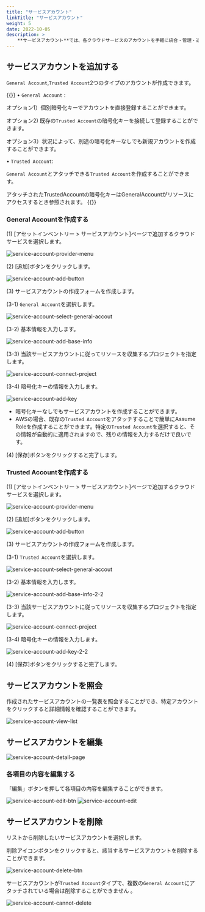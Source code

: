 ```yaml
---
title: "サービスアカウント"
linkTitle: "サービスアカウント"
weight: 5
date: 2022-10-05
description: >
    **サービスアカウント**では、各クラウドサービスのアカウントを手軽に統合・管理・追跡することができます。
---
```


## サービスアカウントを追加する

`General Account`,`Trusted Account`2つのタイプのアカウントが作成できます。	

{{<alert>}}
• `General Account` :
    
  オプション1）個別暗号化キーでアカウントを直接登録することができます。	
    
  オプション2) 既存の`Trusted Account`の暗号化キーを接続して登録することができます。	
    
  オプション3）状況によって、別途の暗号化キーなしでも新規アカウントを作成することができます。	
    
• `Trusted Account`:
    
  `General Account`とアタッチできる`Trusted Account`を作成することができます。
  
  アタッチされたTrustedAccountの暗号化キーはGeneralAccountがリソースにアクセスするとき参照されます。
{{</alert>}}

### General Accountを作成する

(1) [アセットインベントリー > サービスアカウント]ページで追加するクラウドサービスを選択します。

![service-account-provider-menu](/jp/docs/guides/getting-started/service-account-setup-img/service-account-provider-menu.png)

(2) [追加]ボタンをクリックします。

![service-account-add-button](/jp/docs/guides/getting-started/service-account-setup-img/service-account-add-button.png)

(3) サービスアカウントの作成フォームを作成します。

(3-1) `General Account`を選択します。	

![service-account-select-general-accout](/jp/docs/guides/asset-inventory/service-account-img/service-account-select-general-accout.png)

(3-2) 基本情報を入力します。

![service-account-add-base-info](/jp/docs/guides/getting-started/service-account-setup-img/service-account-add-base-info.png)

(3-3) 当該サービスアカウントに従ってリソースを収集するプロジェクトを指定します。

![service-account-connect-project](/jp/docs/guides/getting-started/service-account-setup-img/service-account-connect-project.png)

(3-4) 暗号化キーの情報を入力します。

![service-account-add-key](/jp/docs/guides/getting-started/service-account-setup-img/service-account-add-key.png)

- 暗号化キーなしでもサービスアカウントを作成することができます。	
- AWSの場合、既存の`Trusted Account`をアタッチすることで簡単にAssume Roleを作成することができます。特定の`Trusted Account`を選択すると、その情報が自動的に適用されますので、残りの情報を入力するだけで良いです。	

(4) [保存]ボタンをクリックすると完了します。

### Trusted Accountを作成する

(1) [アセットインベントリー > サービスアカウント]ページで追加するクラウドサービスを選択します。

![service-account-provider-menu](/jp/docs/guides/getting-started/service-account-setup-img/service-account-provider-menu.png)

(2) [追加]ボタンをクリックします。

![service-account-add-button](/jp/docs/guides/getting-started/service-account-setup-img/service-account-add-button.png)

(3) サービスアカウントの作成フォームを作成します。

(3-1) `Trusted Account`を選択します。	

![service-account-select-general-accout](/jp/docs/guides/asset-inventory/service-account-img/service-account-select-general-accout.png)

(3-2) 基本情報を入力します。

![service-account-add-base-info-2-2](/jp/docs/guides/getting-started/service-account-setup-img/service-account-add-base-info-2-2.png)

(3-3) 当該サービスアカウントに従ってリソースを収集するプロジェクトを指定します。

![service-account-connect-project](/jp/docs/guides/getting-started/service-account-setup-img/service-account-connect-project.png)

(3-4) 暗号化キーの情報を入力します。

![service-account-add-key-2-2](/jp/docs/guides/getting-started/service-account-setup-img/service-account-add-key-2-2.png)

(4) [保存]ボタンをクリックすると完了します。


## サービスアカウントを照会	

作成されたサービスアカウントの一覧表を照会することができ、特定アカウントをクリックすると詳細情報を確認することができます。	

![service-account-view-list](/jp/docs/guides/asset-inventory/service-account-img/service-account-view-list.png)


## サービスアカウントを編集		

![service-account-detail-page](/jp/docs/guides/asset-inventory/service-account-img/service-account-detail-page.png)

### 各項目の内容を編集する

「編集」ボタンを押して各項目の内容を編集することができます。

![service-account-edit-btn](/jp/docs/guides/asset-inventory/service-account-img/service-account-edit-btn.png)
![service-account-edit](/jp/docs/guides/asset-inventory/service-account-img/service-account-edit.png)


## サービスアカウントを削除	

リストから削除したいサービスアカウントを選択します。	

削除アイコンボタンをクリックすると、該当するサービスアカウントを削除することができます。

![service-account-delete-btn](/jp/docs/guides/asset-inventory/service-account-img/service-account-delete-btn.png)

サービスアカウントが`Trusted Account`タイプで、複数の`General Account`にアタッチされている場合は削除することができません	。

![service-account-cannot-delete](/jp/docs/guides/asset-inventory/service-account-img/service-account-cannot-delete.png)
